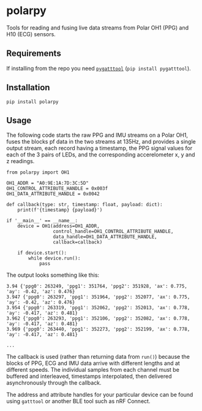 # polarpy

Tools for reading and fusing live data streams from Polar OH1 (PPG) and H10 (ECG) sensors.

## Requirements

If installing from the repo you need [`pygatttool`](https://github.com/wideopensource/pygatttool) (`pip install pygatttool`).

## Installation

```
pip install polarpy
```

## Usage

The following code starts the raw PPG and IMU streams on a Polar OH1, fuses the blocks pf data in the two streams at 135Hz, and provides a single output stream, each record having a timestamp, the PPG signal values for each of the 3 pairs of LEDs, and the corresponding accerelometer x, y and z readings.

```
from polarpy import OH1

OH1_ADDR = "A0:9E:1A:7D:3C:5D"
OH1_CONTROL_ATTRIBUTE_HANDLE = 0x003f
OH1_DATA_ATTRIBUTE_HANDLE = 0x0042

def callback(type: str, timestamp: float, payload: dict):
    print(f'{timestamp} {payload}')

if '__main__' == __name__:
    device = OH1(address=OH1_ADDR,
                 control_handle=OH1_CONTROL_ATTRIBUTE_HANDLE,
                 data_handle=OH1_DATA_ATTRIBUTE_HANDLE,
                 callback=callback)

    if device.start():
        while device.run():
            pass
```

The output looks something like this:

```
3.94 {'ppg0': 263249, 'ppg1': 351764, 'ppg2': 351928, 'ax': 0.775, 'ay': -0.42, 'az': 0.476}
3.947 {'ppg0': 263297, 'ppg1': 351964, 'ppg2': 352077, 'ax': 0.775, 'ay': -0.42, 'az': 0.476}
3.954 {'ppg0': 263319, 'ppg1': 352062, 'ppg2': 352013, 'ax': 0.778, 'ay': -0.417, 'az': 0.481}
3.962 {'ppg0': 263293, 'ppg1': 352106, 'ppg2': 352082, 'ax': 0.778, 'ay': -0.417, 'az': 0.481}
3.969 {'ppg0': 263440, 'ppg1': 352273, 'ppg2': 352199, 'ax': 0.778, 'ay': -0.417, 'az': 0.481}

...
```

The callback is used (rather than returning data from `run()`) because the blocks of PPG, ECG and IMU data arrive with different lengths and at different speeds. The individual samples from each channel must be buffered and interleaved, timestamps interpolated, then delivered asynchronously through the callback. 

The address and attribute handles for your particular device can be found using `gatttool` or another BLE tool such as nRF Connect.
